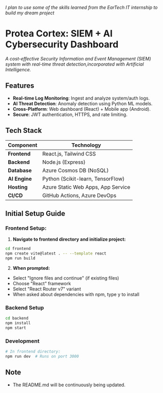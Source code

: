 
_I plan to use some of the skills learned from the EarTech IT internship to build my dream project_ 
# Protea Cortex: SIEM + AI Cybersecurity Dashboard  
_A cost-effective Security Information and Event Management (SIEM) system with real-time threat detection,incorporated with Artificial Intelligence._

## Features
- **Real-time Log Monitoring**: Ingest and analyze system/auth logs.  
- **AI Threat Detection**: Anomaly detection using Python ML models.  
- **Cross-Platform**: Web dashboard (React) + Mobile app (Android).  
- **Secure**: JWT authentication, HTTPS, and rate limiting.  

## Tech Stack  
| **Component**       | **Technology**                  |  
|---------------------|---------------------------------|  
| **Frontend**        | React.js, Tailwind CSS          |  
| **Backend**         | Node.js (Express)               |  
| **Database**        | Azure Cosmos DB (NoSQL)         |  
| **AI Engine**       | Python (Scikit-learn, TensorFlow)|  
| **Hosting**         | Azure Static Web Apps, App Service |  
| **CI/CD**           | GitHub Actions, Azure DevOps    |  

## Initial Setup Guide
### Frontend Setup:
1. **Navigate to frontend directory and initialize project:**
```bash
cd frontend
npm create vite@latest . -- --template react
npm run build
```
2. **When prompted:**
- Select "Ignore files and continue" (if existing files)
- Choose "React" framework
- Select "React Router v7" variant
- When asked about dependencies with npm, type y to install

### Backend Setup
```bash
cd backend
npm install
npm start
```

### Development
```bash
# In frontend directory:
npm run dev  # Runs on port 3000
```

## Note
- The README.md will be continuously being updated.

